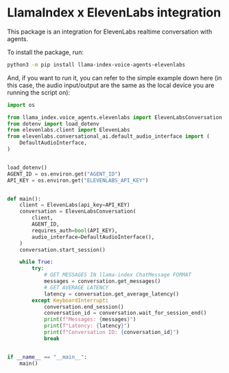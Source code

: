 # LlamaIndex x ElevenLabs integration

This package is an integration for ElevenLabs realtime conversation with agents.

To install the package, run:

```bash
python3 -m pip install llama-index-voice-agents-elevenlabs
```

And, if you want to run it, you can refer to the simple example down here (in this case, the audio input/output are the same as the local device you are running the script on):

```python
import os

from llama_index.voice_agents.elevenlabs import ElevenLabsConversation
from dotenv import load_dotenv
from elevenlabs.client import ElevenLabs
from elevenlabs.conversational_ai.default_audio_interface import (
    DefaultAudioInterface,
)


load_dotenv()
AGENT_ID = os.environ.get("AGENT_ID")
API_KEY = os.environ.get("ELEVENLABS_API_KEY")


def main():
    client = ElevenLabs(api_key=API_KEY)
    conversation = ElevenLabsConversation(
        client,
        AGENT_ID,
        requires_auth=bool(API_KEY),
        audio_interface=DefaultAudioInterface(),
    )
    conversation.start_session()

    while True:
        try:
            # GET MESSAGES IN llama-index ChatMessage FORMAT
            messages = conversation.get_messages()
            # GET AVERAGE LATENCY
            latency = conversation.get_average_latency()
        except KeyboardInterrupt:
            conversation.end_session()
            conversation_id = conversation.wait_for_session_end()
            print(f"Messages: {messages}")
            print(f"Latency: {latency}")
            print(f"Conversation ID: {conversation_id}")
            break


if __name__ == "__main__":
    main()
```
